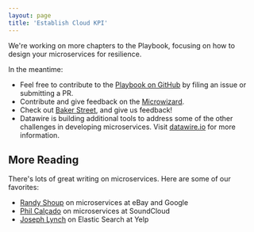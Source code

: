 ```yaml
---
layout: page
title: 'Establish Cloud KPI'
---
```


We're working on more chapters to the Playbook, focusing on how to design your microservices for resilience.

In the meantime:

* Feel free to contribute to the <a href="https://github.com/datawire/playbook">Playbook on GitHub</a> by filing an issue or submitting a PR.
* Contribute and give feedback on the <a href="https://github.com/datawire/microwizard">Microwizard</a>.
* Check out <a href="http://bakerstreet.io">Baker Street</a>, and give us feedback!
* Datawire is building additional tools to address some of the other challenges in developing microservices. Visit <a href="http://www.datawire.io">datawire.io</a> for more information.

## More Reading

There's lots of great writing on microservices. Here are some of our favorites:

* <a href="http://highscalability.com/blog/2015/12/1/deep-lessons-from-google-and-ebay-on-building-ecosystems-of.html">Randy Shoup</a> on microservices at eBay and Google
* <a href="http://philcalcado.com/2015/09/08/how_we_ended_up_with_microservices.html">Phil Calçado</a> on microservices at SoundCloud
* <a href="http://engineeringblog.yelp.com/2014/11/scaling-elasticsearch-to-hundreds-of-developers.html">Joseph Lynch</a> on Elastic Search at Yelp